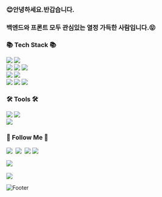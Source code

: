 

<h3>😊안녕하세요.반갑습니다.<br></h3>
<h3>백엔드와 프론트 모두 관심있는 열정 가득한 사람입니다.😝</h3>


<h3>📚 Tech Stack 📚</h3>
<p>
 <img src="https://img.shields.io/badge/Java-007396?style=flat&logo=Conda-Forge&logoColor=white" />
  <img src="https://img.shields.io/badge/Python-3766AB?style=flat-square&logo=Python&logoColor=white"/>
  <br>
   
  <img src="https://img.shields.io/badge/Spring-6DB33F?style=flat-square&logo=Spring&logoColor=white"/>
  <img src="https://img.shields.io/badge/SpringBoot-6DB33F?style=flat-square&logo=SpringBoot&logoColor=white"/>
  <img src="https://img.shields.io/badge/Mybatis-000000?style=flat&logo=Fluentd&logoColor=white" />
   <br>
  
 <img src="https://img.shields.io/badge/Oracle%20SQL-F80000?style=flat&logo=Oracle&logoColor=white" />
	<img src="https://img.shields.io/badge/MySQL-4479A1?style=flat&logo=MySQL&logoColor=white" />
   <br>
  
  <img src="https://img.shields.io/badge/HTML5-E34F26?style=flat&logo=HTML5&logoColor=white" />
  <img src="https://img.shields.io/badge/CSS3-1572B6?style=flat&logo=CSS3&logoColor=white" />
  <img src="https://img.shields.io/badge/JavaScript-F7DF1E?style=flat&logo=JavaScript&logoColor=white" />
</p>

<h3>🛠 Tools 🛠</h3>
<p>
<img src="https://img.shields.io/badge/Eclipse%20IDE-2C2255?style=flat&logo=EclipseIDE&logoColor=white" />
	<img src="https://img.shields.io/badge/Visual%20Studio%20Code-007ACC?style=flat&logo=VisualStudioCode&logoColor=white" />
	<br>
	<img src="https://img.shields.io/badge/Tomcat-F8DC75?style=flat&logo=ApacheTomcat&logoColor=white" />
  </p>
  
<h3>🌈 Follow Me 🌈</h3>
<p>
 <img src="https://img.shields.io/badge/Instagram-E4405F?style=flat-square&logo=Instagram&logoColor=white&link=https://www.instagram.com/hye_inisfree/"/>&nbsp
 <img src="https://img.shields.io/badge/Gmail-d14836?style=flat-square&logo=Gmail&logoColor=white&link=bbanggubda@gmail.com"/>&nbsp

<img src="https://img.shields.io/badge/github-181717?style=for-the-badge&logo=github&logoColor=white">
<img src="https://img.shields.io/badge/git-F05032?style=for-the-badge&logo=git&logoColor=white">
</p>

<img src="https://github-readme-stats.vercel.app/api/top-langs/?username=satangzoa&layout=compact"><br><br>
<img src="https://github-readme-stats.vercel.app/api?username=satangzoa&show_icons=true">


![Footer](https://capsule-render.vercel.app/api?type=waving&color=auto&height=100&section=footer)
